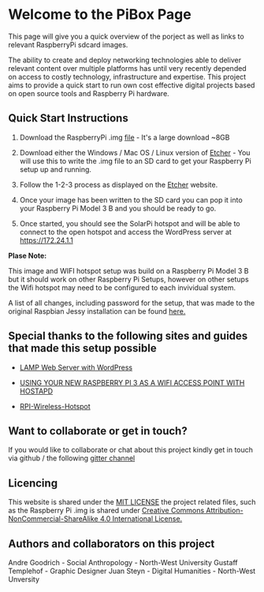 # Welcome to the PiBox Page

This page will give you a quick overview of the porject as well as links to relevant RaspberryPi sdcard images.

The ability to create and deploy networking technologies able to deliver relevant content over multiple platforms has until very recently depended on access to costly technology, infrastructure and expertise.  This project aims to provide a quick start to run own cost effective digital projects based on open source tools and Raspberry Pi hardware.

## Quick Start Instructions

1. Download the RaspberryPi .img [file](https://goo.gl/m3xjKH) - It's a large download ~8GB

2. Download either the Windows / Mac OS / Linux version of [Etcher](https://etcher.io/) - You will use this to write the .img file to an SD card to get your Raspberry Pi setup up and running.

3. Follow the 1-2-3 process as displayed on the [Etcher](https://etcher.io/) website.

4. Once your image has been written to the SD card you can pop it into your Raspberry Pi Model 3 B and you should be ready to go.

5. Once started, you should see the SolarPi hotspot and will be able to connect to the open hotspot and access the WordPress server at https://172.24.1.1

**Plase Note:**

This image and WIFI hotspot setup was build on a Raspberry Pi Model 3 B but it should work on other Raspberry Pi Setups, however on other setups the Wifi hotspot may need to be configured to each invividual system. 

A  list of all changes, including password for the setup, that was made to the original Raspbian Jessy installation can be found [here.](https://docs.google.com/document/d/1MpN6dOidNTQiUtq4obYvzOEKvRgKRRAg3VPXQpJK6KI/edit?usp=sharing)

## Special thanks to the following sites and guides that made this setup possible

- [LAMP Web Server with WordPress](https://www.raspberrypi.org/learning/lamp-web-server-with-wordpress/worksheet/)

- [USING YOUR NEW RASPBERRY PI 3 AS A WIFI ACCESS POINT WITH HOSTAPD](https://frillip.com/using-your-raspberry-pi-3-as-a-wifi-access-point-with-hostapd/)
- [RPI-Wireless-Hotspot](http://elinux.org/RPI-Wireless-Hotspot)

## Want to collaborate or get in touch?
If you would like to collaborate or chat about this project kindly get in touch via github / the following [gitter channel](https://gitter.im/solarpi/Lobby?utm_source=share-link&utm_medium=link&utm_campaign=share-link)

## Licencing

This website is shared under the [MIT LICENSE](LICENSE) the project related files, such as the Raspberry Pi .img is shared under [Creative Commons Attribution-NonCommercial-ShareAlike 4.0 International License.](http://creativecommons.org/licenses/by-nc-sa/4.0/)

## Authors and collaborators on this project
Andre Goodrich - Social Anthropology - North-West University
Gustaff Templehof - Graphic Designer
Juan Steyn - Digital Humanities - North-West Unversity
